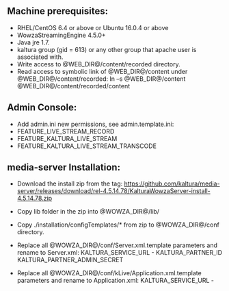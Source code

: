 ## Machine prerequisites:
 - RHEL/CentOS 6.4 or above or Ubuntu 16.0.4 or above
 - WowzaStreamingEngine 4.5.0+
 - Java jre 1.7.
 - kaltura group (gid = 613) or any other group that apache user is associated with.
 - Write access to @WEB_DIR@/content/recorded directory.
 - Read access to symbolic link of @WEB_DIR@/content under @WEB_DIR@/content/recorded:
  ln –s @WEB_DIR@/content @WEB_DIR@/content/recorded/content

## Admin Console:
- Add admin.ini new permissions, see admin.template.ini:
 - FEATURE_LIVE_STREAM_RECORD
 - FEATURE_KALTURA_LIVE_STREAM
 - FEATURE_KALTURA_LIVE_STREAM_TRANSCODE

## media-server Installation:
- Download the install zip from the tag: 
https://github.com/kaltura/media-server/releases/download/rel-4.5.14.78/KalturaWowzaServer-install-4.5.14.78.zip 
- Copy lib folder in the zip into @WOWZA_DIR@/lib/
- Copy ./installation/configTemplates/* from zip to  @WOWZA_DIR@/conf directory.
- Replace all @WOWZA_DIR@/conf/Server.xml.template parameters and rename to Server.xml:
	KALTURA_SERVICE_URL -
	KALTURA_PARTNER_ID
	KALTURA_PARTNER_ADMIN_SECRET
	
- Replace all @WOWZA_DIR@/conf/kLive/Application.xml.template parameters and rename to Application.xml:
	KALTURA_SERVICE_URL -
